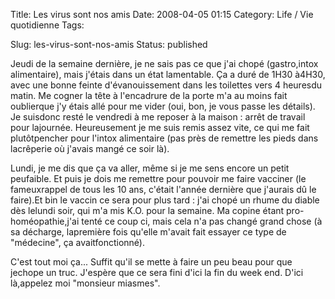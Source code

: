 Title: Les virus sont nos amis
Date: 2008-04-05 01:15
Category: Life / Vie quotidienne
Tags: <?xml version="1.0" encoding="utf-8"?>

Slug: les-virus-sont-nos-amis
Status: published

Jeudi de la semaine dernière, je ne sais pas ce que j'ai chopé (gastro,intox alimentaire), mais j'étais dans un état lamentable. Ça a duré de 1H30 à4H30, avec une bonne feinte d'évanouissement dans les toilettes vers 4 heuresdu matin. Me cogner la tête à l'encadrure de la porte m'a au moins fait oublierque j'y étais allé pour me vider (oui, bon, je vous passe les détails). Je suisdonc resté le vendredi à me reposer à la maison : arrêt de travail pour lajournée. Heureusement je me suis remis assez vite, ce qui me fait plutôtpencher pour l'intox alimentaire (pas près de remettre les pieds dans lacrêperie où j'avais mangé ce soir là).

Lundi, je me dis que ça va aller, même si je me sens encore un petit peufaible. Et puis je dois me remettre pour pouvoir me faire vacciner (le fameuxrappel de tous les 10 ans, c'était l'année dernière que j'aurais dû le faire).Et bin le vaccin ce sera pour plus tard : j'ai chopé un rhume du diable dès lelundi soir, qui m'a mis K.O. pour la semaine. Ma copine étant pro-homéopathie,j'ai tenté ce coup ci, mais cela n'a pas changé grand chose (à sa décharge, lapremière fois qu'elle m'avait fait essayer ce type de "médecine", ça avaitfonctionné).

C'est tout moi ça... Suffit qu'il se mette à faire un peu beau pour que jechope un truc. J'espère que ce sera fini d'ici la fin du week end. D'ici là,appelez moi "monsieur miasmes".
